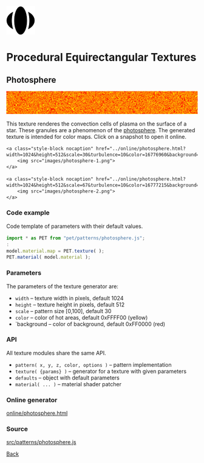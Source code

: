 <img class="logo" src="../assets/logo/logo.png">


# Procedural Equirectangular Textures


## Photosphere
<img src="images/photosphere.jpg">

This texture renderes the convection cells of plasma on the
surface of a star. These granules are a phenomenon of the
[photosphere](https://en.wikipedia.org/wiki/Photosphere).
The generated texture is intended for color maps. Click on
a snapshot to open it online.

<p class="gallery">

	<a class="style-block nocaption" href="../online/photosphere.html?width=1024&height=512&scale=30&turbulence=10&color=16776960&background=16711680">
		<img src="images/photosphere-1.png">
	</a>

	<a class="style-block nocaption" href="../online/photosphere.html?width=1024&height=512&scale=67&turbulence=10&color=16777215&background=7911410">
		<img src="images/photosphere-2.png">
	</a>

</p>


### Code example

Code template of parameters with their default values.

```js
import * as PET from "pet/patterns/photosphere.js";
:
model.material.map = PET.texture( );
PET.material( model.material );
```


### Parameters

The parameters of the texture generator are:

* `width` &ndash; texture width in pixels, default 1024
* `height` &ndash; texture height in pixels, default 512
* `scale` &ndash; pattern size [0,100], default 30
* `color` &ndash; color of hot areas, default 0xFFFF00 (yellow)
* `background &ndash; color of background, default 0xFF0000 (red)


### API

All texture modules share the same API.

* `pattern( x, y, z, color, options )` &ndash; pattern implementation
* `texture( {params} )` &ndash; generator for a texture with given parameters
* `defaults` &ndash; object with default parameters
* `material( ... )` &ndash; material shader patcher


### Online generator

[online/photosphere.html](../online/photosphere.html)


### Source

[src/patterns/photosphere.js](https://github.com/boytchev/texture-generator/blob/main/src/patterns/photosphere.js)


		
<div class="footnote">
	<a href="#" onclick="window.history.back(); return false;">Back</a>
</div>